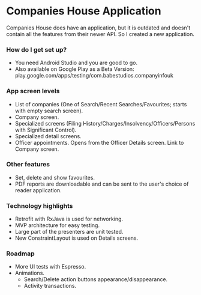 # Companies House Application #

Companies House does have an application, but it is outdated and doesn't contain all the features from their newer API. So I created a new application.

### How do I get set up? ###

* You need Android Studio and you are good to go.
* Also available on Google Play as a Beta Version:
play.google.com/apps/testing/com.babestudios.companyinfouk

### App screen levels ###

* List of companies (One of Search/Recent Searches/Favourites; starts with empty search screen).
* Company screen.
* Specialized screens (Filing History/Charges/Insolvency/Officers/Persons with Significant Control).
* Specialized detail screens.
* Officer appointments. Opens from the Officer Details screen. Link to Company screen.

### Other features ###

* Set, delete and show favourites.
* PDF reports are downloadable and can be sent to the user's choice of reader application.

### Technology highlights ###

* Retrofit with RxJava is used for networking.
* MVP architecture for easy testing.
* Large part of the presenters are unit tested.
* New ConstraintLayout is used on Details screens.

### Roadmap ###

* More UI tests with Espresso.
* Animations.
    * Search/Delete action buttons appearance/disappearance.
    * Activity transactions.